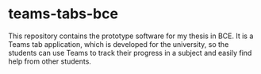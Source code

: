 # teams-tabs-bce
This repository contains the prototype software for my thesis in BCE. It is a Teams tab application, which is developed for the university, so the students can use Teams to track their progress in a subject and easily find help from other students.
